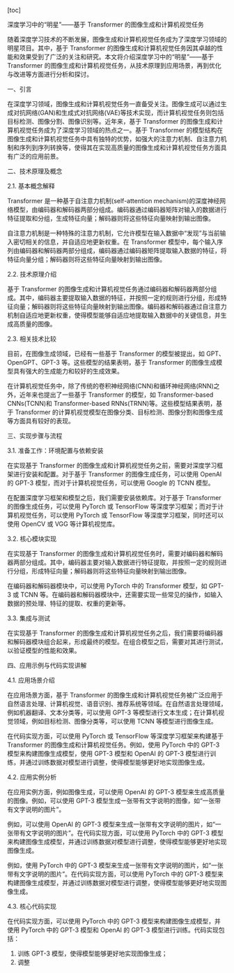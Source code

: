 
[toc]                    
                
                
深度学习中的“明星”——基于 Transformer 的图像生成和计算机视觉任务

随着深度学习技术的不断发展，图像生成和计算机视觉任务成为了深度学习领域的明星项目。其中，基于 Transformer 的图像生成和计算机视觉任务因其卓越的性能和效果受到了广泛的关注和研究。本文将介绍深度学习中的“明星”——基于 Transformer 的图像生成和计算机视觉任务，从技术原理到应用场景，再到优化与改进等方面进行分析和探讨。

一、引言

在深度学习领域，图像生成和计算机视觉任务一直备受关注。图像生成可以通过生成对抗网络(GAN)和生成式对抗网络(VAE)等技术实现，而计算机视觉任务则包括目标检测、图像分割、图像识别等。近年来，基于 Transformer 的图像生成和计算机视觉任务成为了深度学习领域的热点之一。基于 Transformer 的模型结构在图像生成和计算机视觉任务中具有独特的优势，如强大的注意力机制、自注意力机制和序列到序列转换等，使得其在实现高质量的图像生成和计算机视觉任务方面具有广泛的应用前景。

二、技术原理及概念

2.1. 基本概念解释

Transformer 是一种基于自注意力机制(self-attention mechanism)的深度神经网络模型，由编码器和解码器两部分组成。编码器通过编码器矩阵对输入的数据进行特征提取和分组，生成特征向量；解码器则将这些特征向量映射到输出图像。

自注意力机制是一种特殊的注意力机制，它允许模型在输入数据中“发现”与当前输入密切相关的信息，并自适应地更新权重。在 Transformer 模型中，每个输入序列由编码器和解码器两部分组成，编码器通过编码器矩阵提取输入数据的特征，将特征向量分组；解码器则将这些特征向量映射到输出图像。

2.2. 技术原理介绍

基于 Transformer 的图像生成和计算机视觉任务通过编码器和解码器两部分组成。其中，编码器主要提取输入数据的特征，并按照一定的规则进行分组，形成特征向量；解码器则将这些特征向量映射到输出图像。编码器和解码器通过自注意力机制自适应地更新权重，使得模型能够自适应地提取输入数据中的关键信息，并生成高质量的图像。

2.3. 相关技术比较

目前，在图像生成领域，已经有一些基于 Transformer 的模型被提出，如 GPT、OpenGPT、GPT-3 等。这些模型的结果表明，基于 Transformer 的图像生成模型具有强大的生成能力和较好的生成效果。

在计算机视觉任务中，除了传统的卷积神经网络(CNN)和循环神经网络(RNN)之外，近年来也提出了一些基于 Transformer 的模型，如 Transformer-based CNNs(TCNN)和 Transformer-based RNNs(TRNN)等。这些模型结果表明，基于 Transformer 的计算机视觉模型在图像分类、目标检测、图像分割和图像生成等方面具有较好的表现。

三、实现步骤与流程

3.1. 准备工作：环境配置与依赖安装

在实现基于 Transformer 的图像生成和计算机视觉任务之前，需要对深度学习框架进行安装和配置。对于基于 Transformer 的图像生成任务，可以使用 OpenAI 的 GPT-3 模型，而对于计算机视觉任务，可以使用 Google 的 TCNN 模型。

在配置深度学习框架和模型之后，我们需要安装依赖库。对于基于 Transformer 的图像生成任务，可以使用 PyTorch 或 TensorFlow 等深度学习框架；而对于计算机视觉任务，可以使用 PyTorch 或 TensorFlow 等深度学习框架，同时还可以使用 OpenCV 或 VGG 等计算机视觉库。

3.2. 核心模块实现

在实现基于 Transformer 的图像生成和计算机视觉任务时，需要对编码器和解码器两部分组成。其中，编码器主要对输入数据进行特征提取，并按照一定的规则进行分组，形成特征向量；解码器则将这些特征向量映射到输出图像。

在编码器和解码器模块中，可以使用 PyTorch 中的 Transformer 模型，如 GPT-3 或 TCNN 等。在编码器和解码器模块中，还需要实现一些常见的操作，如输入数据的预处理、特征的提取、权重的更新等。

3.3. 集成与测试

在实现基于 Transformer 的图像生成和计算机视觉任务之后，我们需要将编码器和解码器模块组合起来，形成最终的模型。在组合模型之后，需要对其进行测试，以验证模型的性能和效果。

四、应用示例与代码实现讲解

4.1. 应用场景介绍

在应用场景方面，基于 Transformer 的图像生成和计算机视觉任务被广泛应用于自然语言处理、计算机视觉、语音识别、推荐系统等领域。在自然语言处理领域，例如机器翻译、文本分类等，可以使用 GPT-3 等模型进行文本生成；在计算机视觉领域，例如目标检测、图像分类等，可以使用 TCNN 等模型进行图像生成。

在代码实现方面，可以使用 PyTorch 或 TensorFlow 等深度学习框架来构建基于 Transformer 的图像生成和计算机视觉任务。例如，使用 PyTorch 中的 GPT-3 模型来构建图像生成模型，使用 GPT-3 模型和 OpenAI 的 GPT-3 模型进行训练，并通过训练数据对模型进行调整，使得模型能够更好地实现图像生成。

4.2. 应用实例分析

在应用实例方面，例如图像生成，可以使用 OpenAI 的 GPT-3 模型来生成高质量的图像。例如，可以使用 GPT-3 模型生成一张带有文字说明的图像，如“一张带有文字说明的图片”。

例如，可以使用 OpenAI 的 GPT-3 模型来生成一张带有文字说明的图片，如“一张带有文字说明的图片”。在代码实现方面，可以使用 PyTorch 中的 GPT-3 模型来构建图像生成模型，并通过训练数据对模型进行调整，使得模型能够更好地实现图像生成。

例如，使用 PyTorch 中的 GPT-3 模型来生成一张带有文字说明的图片，如“一张带有文字说明的图片”。在代码实现方面，可以使用 PyTorch 中的 GPT-3 模型来构建图像生成模型，并通过训练数据对模型进行调整，使得模型能够更好地实现图像生成。

4.3. 核心代码实现

在代码实现方面，可以使用 PyTorch 中的 GPT-3 模型来构建图像生成模型，并使用 PyTorch 中的 GPT-3 模型和 OpenAI 的 GPT-3 模型进行训练。代码实现包括：

1. 训练 GPT-3 模型，使得模型能够更好地实现图像生成；
2. 调整

